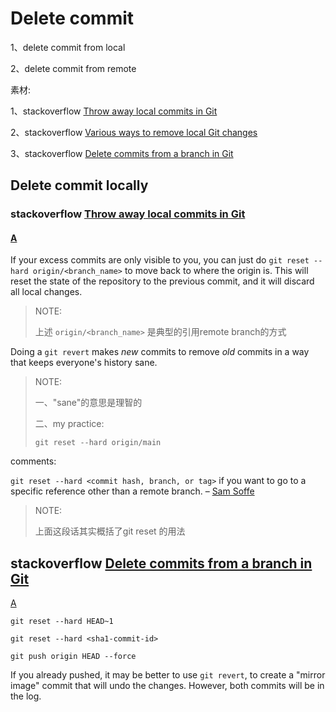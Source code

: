 # Delete commit

1、delete commit from local

2、delete commit from remote

素材:

1、stackoverflow [Throw away local commits in Git](https://stackoverflow.com/questions/5097456/throw-away-local-commits-in-git)

2、stackoverflow [Various ways to remove local Git changes](https://stackoverflow.com/questions/22620393/various-ways-to-remove-local-git-changes)

3、stackoverflow [Delete commits from a branch in Git](https://stackoverflow.com/questions/1338728/delete-commits-from-a-branch-in-git)



## Delete commit locally

### stackoverflow [Throw away local commits in Git](https://stackoverflow.com/questions/5097456/throw-away-local-commits-in-git)



#### [A](https://stackoverflow.com/a/5097495)

If your excess commits are only visible to you, you can just do `git reset --hard origin/<branch_name>` to move back to where the origin is. This will reset the state of the repository to the previous commit, and it will discard all local changes.

> NOTE:
>
> 上述 `origin/<branch_name>` 是典型的引用remote branch的方式

Doing a `git revert` makes *new* commits to remove *old* commits in a way that keeps everyone's history sane.

> NOTE: 
>
> 一、"sane"的意思是理智的
>
> 二、my practice:
>
> ```shell
> git reset --hard origin/main
> ```



comments:

`git reset --hard <commit hash, branch, or tag>` if you want to go to a specific reference other than a remote branch. – [Sam Soffe](https://stackoverflow.com/users/118631/sam-soffes)

> NOTE:
>
> 上面这段话其实概括了git reset 的用法



## stackoverflow [Delete commits from a branch in Git](https://stackoverflow.com/questions/1338728/delete-commits-from-a-branch-in-git)

[A](https://stackoverflow.com/a/1338744)

```
git reset --hard HEAD~1
```

```
git reset --hard <sha1-commit-id>
```

```
git push origin HEAD --force
```

If you already pushed, it may be better to use `git revert`, to create a "mirror image" commit that will undo the changes. However, both commits will be in the log.


